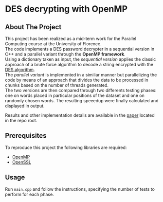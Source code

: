 # DES decrypting with OpenMP

## About The Project
This project has been realized as a mid-term work for the Parallel Computing course at the University of Florence. \
The code implements a DES password decrypter in a sequential version in C++ and a parallel variant through the **OpenMP framework**. \
Using a dictionary taken as input, the *sequential version* applies the classic approach of a brute force algorithm to decode a string encrypted with the [DES algorithm](https://en.wikipedia.org/wiki/Data_Encryption_Standard). \
The *parallel variant* is implemented in a similiar manner but parallelizing the code by means of an approach that divides the data to be processed in chunks based on the number of threads generated. \
The two versions are then compared through two differents testing phases: one on words placed in particular positions of the dataset and one on randomly chosen words. The resulting speeedup were finally calculated and displayed in output. 

Results and other implementation details are available in the [paper](DES_password_decryption_paper.pdf) located in the repo root.

## Prerequisites
To reproduce this project the following libraries are required:
* [OpenMP](https://www.openmp.org)
* [OpenSSL](https://www.openssl.org/)

## Usage
Run ```main.cpp``` and follow the instructions, specifying the number of tests to perform for each phase.
